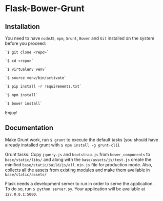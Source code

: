 # Flask-Bower-Grunt

## Installation

You need to have `nodeJS`, `npm`, `Grunt`, `Bower` and `Git` installed on the system before you proceed:

  	`$ git clone <repo>`

  	`$ cd <repo>`

  	`$ virtualenv venv`

  	`$ source venv/bin/activate`

  	`$ pip install -r requirements.txt`

  	`$ npm install`

  	`$ bower install`

Enjoy!

## Documentation

  Make Grunt work, run `$ grunt` to execute the default tasks (you should have already installed grunt with `$ npm install -g grunt-cli`). 
  
  
  Grunt tasks: Copy `jquery.js` and `bootstrap.js` from `bower_components` to `base/static/libs/` and along with the `base/assets/js/test.js` create the minified `base/static/build/js/all.min.js` file for production mode. Also, collects all the assets from existing modules and make them available in `base/static/assets/`
  

  Flask needs a development server to run in order to serve the application. To do so, run `$ python server.py`. Your application will be available at `127.0.0.1:5000`.

  
